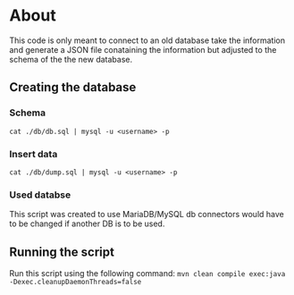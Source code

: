 # About
This code is only meant to connect to an old database take the information and generate a JSON file conataining the information but adjusted to the schema of the the new database.

## Creating the database
### Schema
`cat ./db/db.sql | mysql -u <username> -p`
### Insert data
`cat ./db/dump.sql | mysql -u <username> -p`
### Used databse
This script was created to use MariaDB/MySQL db connectors would have to be changed if another DB is to be used.

## Running the script
Run this script using the following command: `mvn clean compile exec:java -Dexec.cleanupDaemonThreads=false`
